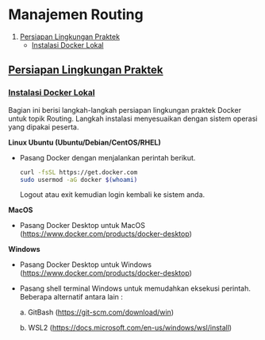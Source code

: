 # Manajemen Routing
1. [Persiapan Lingkungan Praktek](https://github.com/bhawiyuga/idren-workshop-2021/tree/main/routing#persiapan-lingkungan-praktek) 
    - [Instalasi Docker Lokal](https://github.com/bhawiyuga/idren-workshop-2021/blob/main/routing/Readme.md#instalasi-docker-lokal)
    

## [Persiapan Lingkungan Praktek](#prepare)
### [Instalasi Docker Lokal](#install-docker-kube-local)
Bagian ini berisi langkah-langkah persiapan lingkungan praktek Docker untuk topik Routing. Langkah instalasi menyesuaikan dengan sistem operasi yang dipakai peserta.

**Linux Ubuntu (Ubuntu/Debian/CentOS/RHEL)**
- Pasang Docker dengan menjalankan perintah berikut. 

    ```bash 
    curl -fsSL https://get.docker.com 
    sudo usermod -aG docker $(whoami)
    ```
    Logout atau exit kemudian login kembali ke sistem anda.

**MacOS**

- Pasang Docker Desktop untuk MacOS (https://www.docker.com/products/docker-desktop)

**Windows**

- Pasang Docker Desktop untuk Windows (https://www.docker.com/products/docker-desktop)

- Pasang shell terminal Windows untuk memudahkan eksekusi perintah. Beberapa alternatif antara lain : 

    a. GitBash (https://git-scm.com/download/win)
    
    b. WSL2 (https://docs.microsoft.com/en-us/windows/wsl/install)
